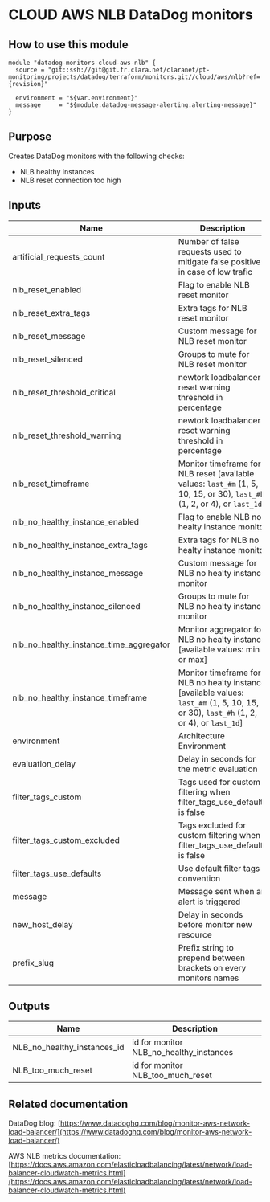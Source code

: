 # CLOUD AWS NLB DataDog monitors

## How to use this module

```
module "datadog-monitors-cloud-aws-nlb" {
  source = "git::ssh://git@git.fr.clara.net/claranet/pt-monitoring/projects/datadog/terraform/monitors.git//cloud/aws/nlb?ref={revision}"

  environment = "${var.environment}"
  message     = "${module.datadog-message-alerting.alerting-message}"
}

```

## Purpose

Creates DataDog monitors with the following checks:

- NLB healthy instances
- NLB reset connection too high

## Inputs

| Name | Description | Type | Default | Required |
|------|-------------|:----:|:-----:|:-----:|
| artificial\_requests\_count | Number of false requests used to mitigate false positive in case of low trafic | string | `"5"` | no |
| nlb\_reset\_enabled | Flag to enable NLB reset monitor | string | `"true"` | no |
| nlb\_reset\_extra\_tags | Extra tags for NLB reset monitor | list | `[]` | no |
| nlb\_reset\_message | Custom message for NLB reset monitor | string | `""` | no |
| nlb\_reset\_silenced | Groups to mute for NLB reset monitor | map | `{}` | no |
| nlb\_reset\_threshold\_critical | newtork loadbalancer reset warning threshold in percentage | string | `"10"` | no |
| nlb\_reset\_threshold\_warning | newtork loadbalancer reset warning threshold in percentage | string | `"5"` | no |
| nlb\_reset\_timeframe | Monitor timeframe for NLB reset [available values: `last_#m` (1, 5, 10, 15, or 30), `last_#h` (1, 2, or 4), or `last_1d`] | string | `"last_5m"` | no |
| nlb\_no\_healthy\_instance\_enabled | Flag to enable NLB no healty instance monitor | string | `"true"` | no |
| nlb\_no\_healthy\_instance\_extra\_tags | Extra tags for NLB no healty instance monitor | list | `[]` | no |
| nlb\_no\_healthy\_instance\_message | Custom message for NLB no healty instance monitor | string | `""` | no |
| nlb\_no\_healthy\_instance\_silenced | Groups to mute for NLB no healty instance monitor | map | `{}` | no |
| nlb\_no\_healthy\_instance\_time\_aggregator | Monitor aggregator for NLB no healty instance [available values: min or max] | string | `"min"` | no |
| nlb\_no\_healthy\_instance\_timeframe | Monitor timeframe for NLB no healty instance [available values: `last_#m` (1, 5, 10, 15, or 30), `last_#h` (1, 2, or 4), or `last_1d`] | string | `"last_5m"` | no |
| environment | Architecture Environment | string | n/a | yes |
| evaluation\_delay | Delay in seconds for the metric evaluation | string | `"900"` | no |
| filter\_tags\_custom | Tags used for custom filtering when filter_tags_use_defaults is false | string | `"*"` | no |
| filter\_tags\_custom\_excluded | Tags excluded for custom filtering when filter_tags_use_defaults is false | string | `""` | no |
| filter\_tags\_use\_defaults | Use default filter tags convention | string | `"true"` | no |
| message | Message sent when an alert is triggered | string | n/a | yes |
| new\_host\_delay | Delay in seconds before monitor new resource | string | `"300"` | no |
| prefix\_slug | Prefix string to prepend between brackets on every monitors names | string | `""` | no |

## Outputs

| Name | Description |
|------|-------------|
| NLB\_no\_healthy\_instances\_id | id for monitor NLB_no_healthy_instances |
| NLB\_too\_much\_reset | id for monitor NLB_too_much_reset |

## Related documentation

DataDog blog: [https://www.datadoghq.com/blog/monitor-aws-network-load-balancer/](https://www.datadoghq.com/blog/monitor-aws-network-load-balancer/)

AWS NLB metrics documentation: [https://docs.aws.amazon.com/elasticloadbalancing/latest/network/load-balancer-cloudwatch-metrics.html](https://docs.aws.amazon.com/elasticloadbalancing/latest/network/load-balancer-cloudwatch-metrics.html)
